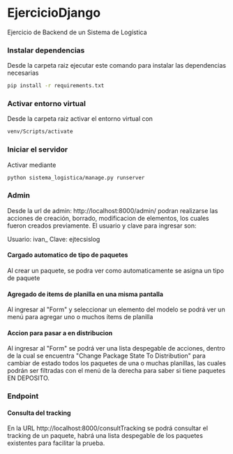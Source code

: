 # EjercicioDjango
Ejercicio de Backend de un Sistema de Logística

### Instalar dependencias

Desde la carpeta raiz ejecutar este comando para instalar las dependencias necesarias

```bash
pip install -r requirements.txt
```

### Activar entorno virtual

Desde la carpeta raiz activar el entorno virtual con 

```bash
venv/Scripts/activate
```

### Iniciar el servidor

Activar mediante 

```bash
python sistema_logistica/manage.py runserver
```

### Admin

Desde la url de admin: http://localhost:8000/admin/ podran realizarse las acciones de creación, borrado, modificacion de elementos, los cuales fueron creados previamente. El usuario y clave para ingresar son:

Usuario: ivan_
Clave: ejtecsislog

#### Cargado automatico de tipo de paquetes

Al crear un paquete, se podra ver como automaticamente se asigna un tipo de paquete

#### Agregado de items de planilla en una misma pantalla

Al ingresar al "Form" y seleccionar un elemento del modelo se podrá ver un menú para agregar uno o muchos ítems de planilla

#### Accion para pasar a en distribucion

Al ingresar al "Form" se podrá ver una lista despegable de acciones, dentro de la cual se encuentra "Change Package State To Distribution" para cambiar de estado todos los paquetes de una o muchas planillas, las cuales podrán ser filtradas con el menú de la derecha para saber si tiene paquetes EN DEPOSITO.

### Endpoint

#### Consulta del tracking

En la URL http://localhost:8000/consultTracking se podrá consultar el tracking de un paquete, habrá una lista despegable de los paquetes existentes para facilitar la prueba.